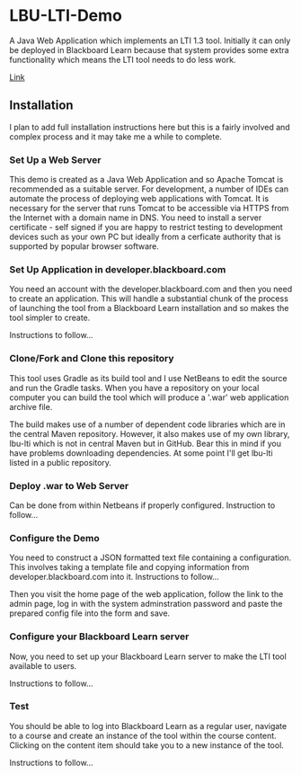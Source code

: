 # LBU-LTI-Demo

A Java Web Application which implements an LTI 1.3 tool. Initially it can only be deployed in Blackboard Learn
because that system provides some extra functionality which means the LTI tool needs to do less work.

[Link](docs/index.md)

## Installation

I plan to add full installation instructions here but this is a fairly involved and complex process and 
it may take me a while to complete.

### Set Up a Web Server

This demo is created as a Java Web Application and so Apache Tomcat is recommended as a suitable server.
For development, a number of IDEs can automate the process of deploying web applications with Tomcat.
It is necessary for the server that runs Tomcat to be accessible via HTTPS from the Internet with
a domain name in DNS. You need to install a server certificate - self signed if you are happy to restrict
testing to development devices such as your own PC but ideally from a cerficate authority that is 
supported by popular browser software.

### Set Up Application in developer.blackboard.com

You need an account with the developer.blackboard.com and then you need to create an application.
This will handle a substantial chunk of the process of launching the tool from a Blackboard Learn
installation and so makes the tool simpler to create.

Instructions to follow...

### Clone/Fork and Clone this repository

This tool uses Gradle as its build tool and I use NetBeans to edit the source and run the Gradle tasks.
When you have a repository on your local computer you can build the tool which will produce a '.war'
web application archive file.

The build makes use of a number of dependent code libraries which are in the central Maven
repository. However, it also makes use of my own library, lbu-lti which is not in central Maven
but in GitHub. Bear this in mind if you have problems downloading dependencies. At some point
I'll get lbu-lti listed in a public repository.

### Deploy .war to Web Server

Can be done from within Netbeans if properly configured. Instruction to follow...

### Configure the Demo

You need to construct a JSON formatted text file containing a configuration. This involves taking a
template file and copying information from developer.blackboard.com into it. Instructions to follow...

Then you visit the home page of the web application, follow the link to the admin page, log in
with the system adminstration password and paste the prepared config file into the form and save.

### Configure your Blackboard Learn server

Now, you need to set up your Blackboard Learn server to make the LTI tool available to
users.

Instructions to follow...

### Test

You should be able to log into Blackboard Learn as a regular user, navigate to a course and
create an instance of the tool within the course content. Clicking on the content item
should take you to a new instance of the tool.

Instructions to follow...
